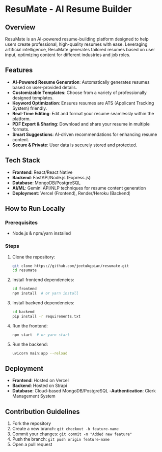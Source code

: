 # ResuMate - AI Resume Builder

## Overview
ResuMate is an AI-powered resume-building platform designed to help users create professional, high-quality resumes with ease. Leveraging artificial intelligence, ResuMate generates tailored resumes based on user input, optimizing content for different industries and job roles.

## Features
- **AI-Powered Resume Generation**: Automatically generates resumes based on user-provided details.
- **Customizable Templates**: Choose from a variety of professionally designed templates.
- **Keyword Optimization**: Ensures resumes are ATS (Applicant Tracking System) friendly.
- **Real-Time Editing**: Edit and format your resume seamlessly within the platform.
- **PDF Export & Sharing**: Download and share your resume in multiple formats.
- **Smart Suggestions**: AI-driven recommendations for enhancing resume content.
- **Secure & Private**: User data is securely stored and protected.

## Tech Stack
- **Frontend**: React/React Native
- **Backend**: FastAPI/Node.js (Express.js)
- **Database**: MongoDB/PostgreSQL
- **AI/ML**: Gemini API/NLP techniques for resume content generation
- **Deployment**: Vercel (Frontend), Render/Heroku (Backend)

## How to Run Locally
### Prerequisites
- Node.js & npm/yarn installed

### Steps
1. Clone the repository:
   ```sh
   git clone https://github.com/jeetukgpian/resumate.git
   cd resumate
   ```

2. Install frontend dependencies:
   ```sh
   cd frontend
   npm install  # or yarn install
   ```

3. Install backend dependencies:
   ```sh
   cd backend
   pip install -r requirements.txt
   ```

4. Run the frontend:
   ```sh
   npm start  # or yarn start
   ```

5. Run the backend:
   ```sh
   uvicorn main:app --reload
   ```

## Deployment
- **Frontend**: Hosted on Vercel
- **Backend**: Hosted on Strapi
- **Database**: Cloud-based MongoDB/PostgreSQL
-**Authentication**: Clerk Management System

## Contribution Guidelines
1. Fork the repository
2. Create a new branch: `git checkout -b feature-name`
3. Commit your changes: `git commit -m "Added new feature"`
4. Push the branch: `git push origin feature-name`
5. Open a pull request



